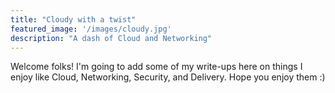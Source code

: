 ```yaml
---
title: "Cloudy with a twist"
featured_image: '/images/cloudy.jpg'
description: "A dash of Cloud and Networking"
---
```

Welcome folks! I'm going to add some of my write-ups here on things I enjoy like Cloud, Networking, Security, and Delivery. Hope you enjoy them :)